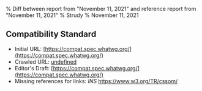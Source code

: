 % Diff between report from "November 11, 2021" and reference report from "November 11, 2021"
% Strudy
% November 11, 2021

## Compatibility Standard

- Initial URL: [https://compat.spec.whatwg.org/](https://compat.spec.whatwg.org/)
- Crawled URL: [undefined](undefined)
- Editor's Draft: [https://compat.spec.whatwg.org/](https://compat.spec.whatwg.org/)
- Missing references for links: *INS* https://www.w3.org/TR/cssom/



